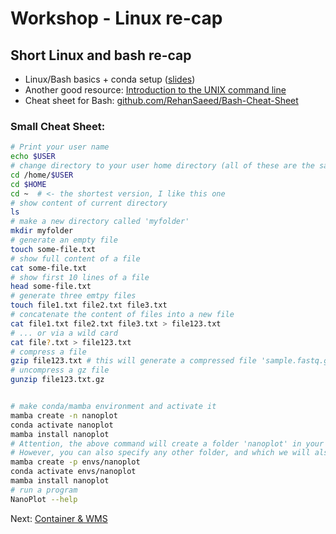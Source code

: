 # Workshop - Linux re-cap

## Short Linux and bash re-cap

* Linux/Bash basics + conda setup ([slides](https://docs.google.com/presentation/d/14xELo7lDbd-FYuy144ZDK1tV_ZBdBYun_COelrKYWps/edit?usp=sharing))
* Another good resource: [Introduction to the UNIX command line](https://ngs-docs.github.io/2021-august-remote-computing/introduction-to-the-unix-command-line.html)
* Cheat sheet for Bash: [github.com/RehanSaeed/Bash-Cheat-Sheet](https://github.com/RehanSaeed/Bash-Cheat-Sheet)

### Small Cheat Sheet:
```bash
# Print your user name
echo $USER
# change directory to your user home directory (all of these are the same)
cd /home/$USER
cd $HOME
cd ~  # <- the shortest version, I like this one
# show content of current directory
ls
# make a new directory called 'myfolder'
mkdir myfolder
# generate an empty file
touch some-file.txt
# show full content of a file
cat some-file.txt
# show first 10 lines of a file
head some-file.txt
# generate three emtpy files
touch file1.txt file2.txt file3.txt
# concatenate the content of files into a new file
cat file1.txt file2.txt file3.txt > file123.txt
# ... or via a wild card
cat file?.txt > file123.txt
# compress a file 
gzip file123.txt # this will generate a compressed file 'sample.fastq.gz'
# uncompress a gz file
gunzip file123.txt.gz


# make conda/mamba environment and activate it
mamba create -n nanoplot
conda activate nanoplot
mamba install nanoplot
# Attention, the above command will create a folder 'nanoplot' in your default path, e.g. ~/miniconda3/envs
# However, you can also specify any other folder, and which we will also do in the training:
mamba create -p envs/nanoplot
conda activate envs/nanoplot
mamba install nanoplot
# run a program
NanoPlot --help
```

Next: [Container & WMS](container-wms.md)
